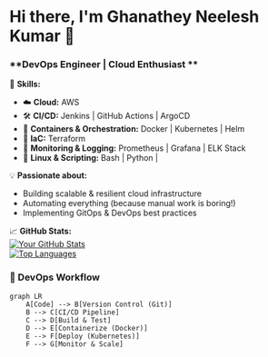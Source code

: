 # Hi there, I'm Ghanathey Neelesh Kumar 👋  
### **DevOps Engineer | Cloud Enthusiast **  

🔧 **Skills:**  
- ☁️ **Cloud:** AWS 
- 🛠 **CI/CD:** Jenkins | GitHub Actions | ArgoCD  
- 🐳 **Containers & Orchestration:** Docker | Kubernetes | Helm  
- 📜 **IaC:** Terraform   
- 🔄 **Monitoring & Logging:** Prometheus | Grafana | ELK Stack  
- 🐧 **Linux & Scripting:** Bash | Python |

💡 **Passionate about:**  
- Building scalable & resilient cloud infrastructure  
- Automating everything (because manual work is boring!)  
- Implementing GitOps & DevOps best practices  

📈 **GitHub Stats:**  
[![Your GitHub Stats](https://github-readme-stats.vercel.app/api?username=yourusername&show_icons=true&theme=radical)](https://github.com/yourusername)  
[![Top Languages](https://github-readme-stats.vercel.app/api/top-langs/?username=yourusername&layout=compact&theme=radical)](https://github.com/yourusername)  

### **🚀 DevOps Workflow**  
```mermaid
graph LR  
    A[Code] --> B[Version Control (Git)]  
    B --> C[CI/CD Pipeline]  
    C --> D[Build & Test]  
    D --> E[Containerize (Docker)]  
    E --> F[Deploy (Kubernetes)]  
    F --> G[Monitor & Scale]  
